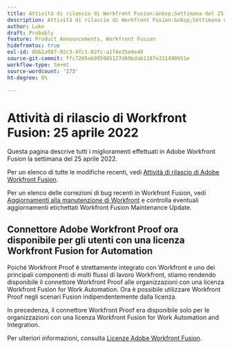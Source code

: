 ```yaml
---
title: Attività di rilascio di Workfront Fusion:&nbsp;Settimana del 25 aprile 2022
description: Attività di rilascio di Workfront Fusion:&nbsp;Settimana del 25 aprile 2022
author: Luke
draft: Probably
feature: Product Announcements, Workfront Fusion
hidefromtoc: true
exl-id: 8b61a987-92c3-4fc1-82fc-a1f4e35e4e40
source-git-commit: ffc7205eb995985127d89bdab1187e311490951e
workflow-type: tm+mt
source-wordcount: '173'
ht-degree: 0%

---
```


# Attività di rilascio di Workfront Fusion: 25 aprile 2022

Questa pagina descrive tutti i miglioramenti effettuati in Adobe Workfront Fusion la settimana del 25 aprile 2022.

Per un elenco di tutte le modifiche recenti, vedi [Attività di rilascio di Adobe Workfront Fusion](../../../product-announcements/product-releases/fusion-release-activity/fusion-release-activity.md).

Per un elenco delle correzioni di bug recenti in Workfront Fusion, vedi [Aggiornamenti alla manutenzione di Workfront](https://one.workfront.com/s/article/Workfront-Maintenance-Updates-1882317350) e controlla eventuali aggiornamenti etichettati Workfront Fusion Maintenance Update.

## Connettore Adobe Workfront Proof ora disponibile per gli utenti con una licenza Workfront Fusion for Automation

Poiché Workfront Proof è strettamente integrato con Workfront e uno dei principali componenti di molti flussi di lavoro Workfront, stiamo rendendo disponibile il connettore Workfront Proof alle organizzazioni con una licenza Workfront Fusion for Work Automation. Ora è possibile utilizzare Workfront Proof negli scenari Fusion indipendentemente dalla licenza.

In precedenza, il connettore Workfront Proof era disponibile solo per le organizzazioni con una licenza Workfront Fusion for Work Automation and Integration.

Per ulteriori informazioni, consulta [Licenze Adobe Workfront Fusion](../../../workfront-fusion/get-started/license-automation-vs-integration.md).
